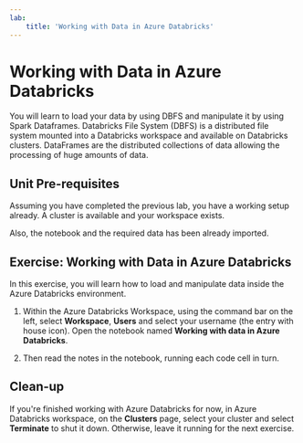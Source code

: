 ```yaml
---
lab:
    title: 'Working with Data in Azure Databricks'
---
```

# Working with Data in Azure Databricks

You will learn to load your data by using DBFS and manipulate it by using Spark Dataframes.
Databricks File System (DBFS) is a distributed file system mounted into a Databricks workspace and available on Databricks clusters.
DataFrames are the distributed collections of data allowing the processing of huge amounts of data.

## Unit Pre-requisites

Assuming you have completed the previous lab, you have a working setup already. A cluster is available and your workspace exists.

Also, the notebook and the required data has been already imported.

## Exercise: Working with Data in Azure Databricks

In this exercise, you will learn how to load and manipulate data inside the Azure Databricks environment.

1. Within the Azure Databricks Workspace, using the command bar on the left, select **Workspace**, **Users** and select your username (the entry with house icon). Open the notebook named **Working with data in Azure Databricks**.

2. Then read the notes in the notebook, running each code cell in turn.  

## Clean-up

If you're finished working with Azure Databricks for now, in Azure Databricks workspace, on the **Clusters** page, select your cluster and select **Terminate** to shut it down. Otherwise, leave it running for the next exercise.
